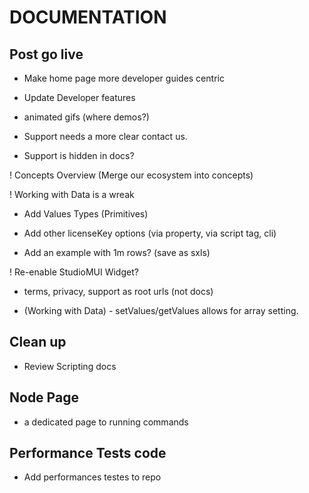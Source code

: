 <!-- markdownlint-disable -->

# DOCUMENTATION

## Post go live
- Make home page more developer guides centric
- Update Developer features

- animated gifs (where demos?)

- Support needs a more clear contact us.
- Support is hidden in docs?

! Concepts Overview (Merge our ecosystem into concepts)

! Working with Data is a wreak
- Add Values Types (Primitives)

- Add other licenseKey options (via property, via script tag, cli)
- Add an example with 1m rows? (save as sxls)

! Re-enable StudioMUI Widget?
- terms, privacy, support as root urls (not docs)

- (Working with Data) - setValues/getValues allows for array setting.

## Clean up

- Review Scripting docs

## Node Page

- a dedicated page to running commands

## Performance Tests code
- Add performances testes to repo